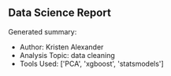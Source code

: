 ## Data Science Report

Generated summary:

- Author: Kristen Alexander
- Analysis Topic: data cleaning
- Tools Used: ['PCA', 'xgboost', 'statsmodels']
